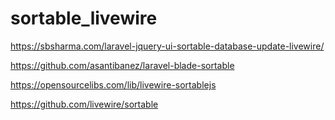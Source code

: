 # sortable_livewire

<!-- Contenuto migrato da _docs/sortable_livewire.txt -->

https://sbsharma.com/laravel-jquery-ui-sortable-database-update-livewire/



https://github.com/asantibanez/laravel-blade-sortable



https://opensourcelibs.com/lib/livewire-sortablejs


https://github.com/livewire/sortable


